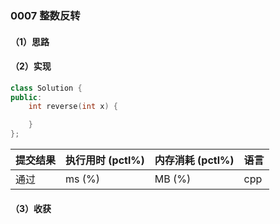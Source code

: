 ### 0007 整数反转

#### （1）思路

#### （2）实现

```cpp
class Solution {
public:
    int reverse(int x) {

    }
};
```

| 提交结果 | 执行用时 (pctl%) | 内存消耗 (pctl%) | 语言 |
|:---------|:-----------------|:-----------------|:-----|
| 通过     |  ms (%)   |  MB (%)  | cpp  |

#### （3）收获
